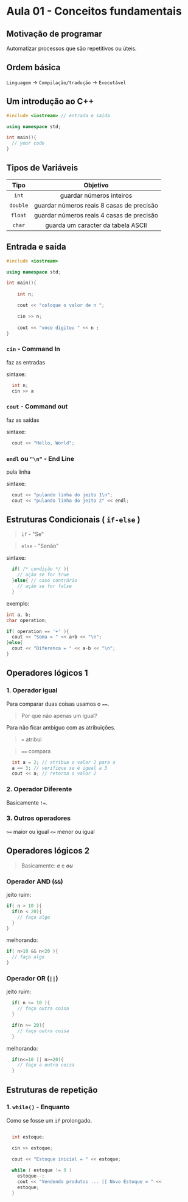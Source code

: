 # Aula 01 - Conceitos fundamentais

## Motivação de programar

Automatizar processos que são repetitivos ou úteis.

## Ordem básica

`Linguagem` -> `Compilação/tradução` -> `Executável`

## Um introdução ao C++

```c++
#include <iostream> // entrada e saída

using namespace std;

int main(){
  // your code
}
```

## Tipos de Variáveis

| **Tipo** | **Objetivo** |
| :-----: | :-----: |
| `int` | guardar números inteiros |
| `double` | guardar números reais 8 casas de precisão |
| `float` | guardar números reais 4 casas de precisão |
| `char` | guarda um caracter da tabela ASCII |

## Entrada e saída

```cpp
#include <iostream>

using namespace std;

int main(){
    
    int n;

    cout << "coloque o valor de n ";

    cin >> n;
    
    cout << "voce digitou " << n ;
} 
```

### `cin` - Command In

faz as entradas

sintaxe:
```cpp
  int n;
  cin >> a
```

### `cout` - Command out

faz as saídas

sintaxe:
```cpp
  cout << "Hello, World";
```


### `endl` ou `"\n"` - End Line

pula linha

sintaxe:
```cpp
  cout << "pulando linha do jeito 1\n";
  cout << "pulando linha do jeito 2" << endl;
```

## Estruturas Condicionais ( `if-else` )

>`if` - "Se"

> `else` - "Senão"

sintaxe:
```cpp
  if( /* condição */ ){
    // ação se for true
  }else{ // caso contrário
    // ação se for false
  }
```

exemplo:
```cpp
int a, b;
char operation;

if( operation == '+' ){
  cout << "Soma = " << a+b << "\n";
}else{
  cout << "Diferenca = " << a-b << "\n";
}
```

## Operadores lógicos 1

### 1. Operador igual

Para comparar duas coisas usamos o `==`.

> Por que não apenas um igual?

Para não ficar ambíguo com as atribuições.

> `=` atribui

> `==` compara

```cpp
  int a = 2; // atribua o valor 2 para a
  a == 3; // verifique se é igual a 3
  cout << a; // retorna o valor 2
```

### 2. Operador Diferente

Basicamente `!=`.

### 3. Outros operadores

`>=` maior ou igual
`<=` menor ou igual

## Operadores lógicos 2

> Basicamente: ***e*** e ***ou***

### Operador AND (`&&`)
jeito ruim:
```cpp
if( n > 10 ){
  if(n < 20){
    // faço algo
  }
}
```

melhorando:
```cpp
if( n>10 && n<20 ){
  // faça algo
}
```

### Operador OR (`||`)

jeito ruim:
```cpp
  if( n <= 10 ){
    // faço outra coisa
  }

  if(n >= 20){
    // faço outra coisa
  }
```

melhorando:
```cpp
  if(n<=10 || n>=20){ 
    // faço a outra coisa
  }
```

## Estruturas de repetição

### 1. `while()` - Enquanto

Como se fosse um `if` prolongado.

```cpp

  int estoque;

  cin >> estoque;

  cout << "Estoque inicial = " << estoque;
  
  while ( estoque != 0 )
    estoque--;
    cout << "Vendendo produtos ... || Novo Estoque = " << 
    estoque; 
  }

```